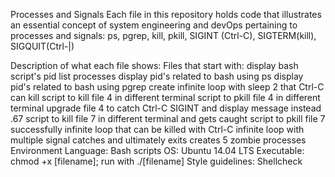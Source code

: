 Processes and Signals
Each file in this repository holds code that illustrates an essential concept of system engineering and devOps pertaining to processes and signals: ps, pgrep, kill, pkill, SIGINT (Ctrl-C), SIGTERM(kill), SIGQUIT(Ctrl-|)

Description of what each file shows:
Files that start with:
display bash script's pid
list processes
display pid's related to bash using ps
display pid's related to bash using pgrep
create infinite loop with sleep 2 that Ctrl-C can kill
script to kill file 4 in different terminal
script to pkill file 4 in different terminal
upgrade file 4 to catch Ctrl-C SIGINT and display message instead .67 script to kill file 7 in different terminal and gets caught
script to pkill file 7 successfully
infinite loop that can be killed with Ctrl-C
infinite loop with multiple signal catches and ultimately exits
creates 5 zombie processes
Environment
Language: Bash scripts
OS: Ubuntu 14.04 LTS
Executable: chmod +x [filename]; run with ./[filename]
Style guidelines: Shellcheck
